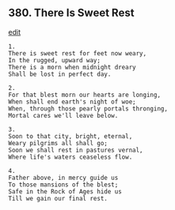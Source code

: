 
## 380.  There Is Sweet Rest
[edit](https://docs.google.com/document/d/1GtauxKu7KAV7hsYhFyksjCMSNgIYTT9_/edit?mode=html)



    1.
    There is sweet rest for feet now weary, 
    In the rugged, upward way; 
    There is a morn when midnight dreary 
    Shall be lost in perfect day. 

    2.
    For that blest morn our hearts are longing, 
    When shall end earth's night of woe; 
    When, through those pearly portals thronging, 
    Mortal cares we'll leave below. 

    3.
    Soon to that city, bright, eternal, 
    Weary pilgrims all shall go; 
    Soon we shall rest in pastures vernal, 
    Where life's waters ceaseless flow. 

    4.
    Father above, in mercy guide us 
    To those mansions of the blest; 
    Safe in the Rock of Ages hide us 
    Till we gain our final rest.
